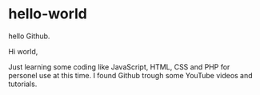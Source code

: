 # hello-world
hello Github.

Hi world,

Just learning some coding like JavaScript, HTML, CSS and PHP for personel use at this time.
I found Github trough some YouTube videos and tutorials.
